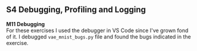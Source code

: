## S4 Debugging, Profiling and Logging
**M11 Debugging**\
For these exercises I used the debugger in VS Code since I've grown fond of it. I debugged `vae_mnist_bugs.py` file and found the bugs indicated in the exercise.

